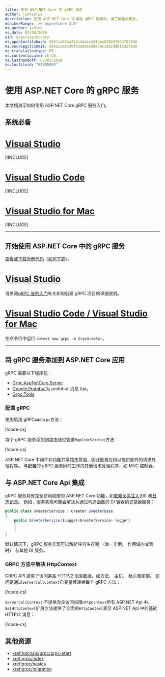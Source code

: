 ```yaml
---
title: 使用 ASP.NET Core 的 gRPC 服务
author: juntaoluo
description: 使用 ASP.NET Core 中编写 gRPC 服务时，请了解基本概念。
monikerRange: '>= aspnetcore-3.0'
ms.author: johluo
ms.date: 03/08/2019
uid: grpc/aspnetcore
ms.openlocfilehash: 5937ca9f2a783c4dabe324dae828b97953782938
ms.sourcegitcommit: d6e51c60439f03a8992bda70cc982ddb15d3f100
ms.translationtype: MT
ms.contentlocale: zh-CN
ms.lasthandoff: 07/03/2019
ms.locfileid: "67555869"
---
```

# <a name="grpc-services-with-aspnet-core"></a>使用 ASP.NET Core 的 gRPC 服务

本文档演示如何使用 ASP.NET Core gRPC 服务入门。

## <a name="prerequisites"></a>系统必备

# <a name="visual-studiotabvisual-studio"></a>[Visual Studio](#tab/visual-studio)

[!INCLUDE[](~/includes/net-core-prereqs-vs-3.0.md)]

# <a name="visual-studio-codetabvisual-studio-code"></a>[Visual Studio Code](#tab/visual-studio-code)

[!INCLUDE[](~/includes/net-core-prereqs-vsc-3.0.md)]

# <a name="visual-studio-for-mactabvisual-studio-mac"></a>[Visual Studio for Mac](#tab/visual-studio-mac)

[!INCLUDE[](~/includes/net-core-prereqs-mac-3.0.md)]

---

## <a name="get-started-with-grpc-service-in-aspnet-core"></a>开始使用 ASP.NET Core 中的 gRPC 服务

[查看或下载示例代码](https://github.com/aspnet/AspNetCore.Docs/tree/master/aspnetcore/tutorials/grpc/grpc-start/sample)（[如何下载](xref:index#how-to-download-a-sample)）。

# <a name="visual-studiotabvisual-studio"></a>[Visual Studio](#tab/visual-studio)

请参阅[gRPC 服务入门](xref:tutorials/grpc/grpc-start)有关如何创建 gRPC 项目的详细说明。

# <a name="visual-studio-code--visual-studio-for-mactabvisual-studio-codevisual-studio-mac"></a>[Visual Studio Code / Visual Studio for Mac](#tab/visual-studio-code+visual-studio-mac)

在命令行中运行 `dotnet new grpc -o GrpcGreeter`。

---

## <a name="add-grpc-services-to-an-aspnet-core-app"></a>将 gRPC 服务添加到 ASP.NET Core 应用

gRPC 需要以下程序包：

* [Grpc.AspNetCore.Server](https://www.nuget.org/packages/Grpc.AspNetCore.Server)
* [Google.Protobuf](https://www.nuget.org/packages/Google.Protobuf/)为 protobuf 消息 Api。
* [Grpc.Tools](https://www.nuget.org/packages/Grpc.Tools/)

### <a name="configure-grpc"></a>配置 gRPC

使用启用 gRPC`AddGrpc`方法：

[!code-cs[](~/tutorials/grpc/grpc-start/sample/GrpcGreeter/Startup.cs?name=snippet&highlight=7)]

每个 gRPC 服务添加到路由通过管道`MapGrpcService`方法：

[!code-cs[](~/tutorials/grpc/grpc-start/sample/GrpcGreeter/Startup.cs?name=snippet&highlight=24)]

ASP.NET Core 中间件和功能共享路由管道，因此配置应用以提供额外的请求处理程序。 与配置的 gRPC 服务同时工作的其他请求处理程序，如 MVC 控制器。

## <a name="integration-with-aspnet-core-apis"></a>与 ASP.NET Core Api 集成

gRPC 服务具有完全访问权限的 ASP.NET Core 功能，如[依赖关系注入](xref:fundamentals/dependency-injection)(DI) 和[日志记录](xref:fundamentals/logging/index)。 例如，服务实现可能会解决从通过构造函数的 DI 容器的记录器服务：

```csharp
public class GreeterService : Greeter.GreeterBase
{
    public GreeterService(ILogger<GreeterService> logger)
    {
    }
}
```

默认情况下，gRPC 服务实现可以解析任何生存期 （单一实例、 作用域内或暂时） 与其他 DI 服务。

### <a name="resolve-httpcontext-in-grpc-methods"></a>GRPC 方法中解决 HttpContext

GRPC API 提供了访问某些 HTTP/2 消息数据，如方法、 主机、 标头和尾部。 访问是通过`ServerCallContext`自变量传递给每个 gRPC 方法：

[!code-cs[](~/tutorials/grpc/grpc-start/sample/GrpcGreeter/Services/GreeterService.cs?highlight=3-4&name=snippet)]

`ServerCallContext` 不提供完全访问权限`HttpContext`所有 ASP.NET Api 中。 `GetHttpContext`扩展方法提供了全面的`HttpContext`表示 ASP.NET Api 中的基础 HTTP/2 消息：

[!code-cs[](~/tutorials/grpc/grpc-start/sample/GrpcGreeter/Services/GreeterService.cs?name=snippet)]

## <a name="additional-resources"></a>其他资源

* <xref:tutorials/grpc/grpc-start>
* <xref:grpc/index>
* <xref:grpc/basics>
* <xref:grpc/migration>
